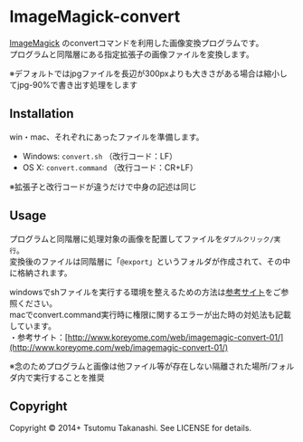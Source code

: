 # ImageMagick-convert

[ImageMagick](http://www.imagemagick.org/) のconvertコマンドを利用した画像変換プログラムです。  
プログラムと同階層にある指定拡張子の画像ファイルを変換します。  

※デフォルトではjpgファイルを長辺が300pxよりも大きさがある場合は縮小してjpg-90%で書き出す処理をします
  

## Installation

win・mac、それぞれにあったファイルを準備します。

* Windows: `convert.sh`  （改行コード：LF）
* OS X: `convert.command`  （改行コード：CR+LF）

※拡張子と改行コードが違うだけで中身の記述は同じ
  

## Usage

プログラムと同階層に処理対象の画像を配置してファイルを`ダブルクリック/実行`。  
変換後のファイルは同階層に「`@export`」というフォルダが作成されて、その中に格納されます。

windowsでshファイルを実行する環境を整えるための方法は[参考サイト](http://www.koreyome.com/web/imagemagic-convert-01/)をご参照ください。  
macでconvert.command実行時に権限に関するエラーが出た時の対処法も記載しています。  
・参考サイト：[http://www.koreyome.com/web/imagemagic-convert-01/](http://www.koreyome.com/web/imagemagic-convert-01/)

※念のためプログラムと画像は他ファイル等が存在しない隔離された場所/フォルダ内で実行することを推奨
  

## Copyright
Copyright © 2014+ Tsutomu Takanashi. See LICENSE for details.






